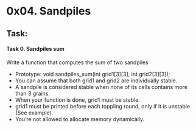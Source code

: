 # 0x04. Sandpiles

## Task:

#### Task 0. Sandpiles sum
Write a function that computes the sum of two sandpiles

* Prototype: void sandpiles_sum(int grid1[3][3], int grid2[3][3]);
* You can assume that both grid1 and grid2 are individually stable.
* A sandpile is considered stable when none of its cells contains more than 3 grains.
* When your function is done, grid1 must be stable.
* grid1 must be printed before each toppling round, only if it is unstable (See example).
* You’re not allowed to allocate memory dynamically.